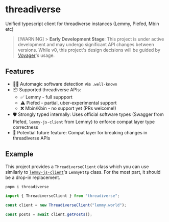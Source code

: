 # threadiverse

Unified typescript client for threadiverse instances (Lemmy, Piefed, Mbin etc)

> [!WARNING] > **Early Development Stage**: This project is under active development and may undergo significant API changes between versions. While v0, this project's design decisions will be guided by [Voyager](https://github.com/aeharding/voyager)'s usage.

## Features

- 🧙‍♂️ Automagic software detection via `.well-known`
- 📦 Supported threadiverse APIs:
  - ✅ Lemmy - full suppport
  - ⚠️ Piefed - partial, uber-experimental support
  - ❌ Mbin/Kbin - no support yet (PRs welcome!)
- 🛡️ Strongly typed internally: Uses official software types (Swagger from Piefed, `lemmy-js-client` from Lemmy) to enforce compat layer type correctness
- 💭 Potential future feature: Compat layer for breaking changes in threadiverse APIs

## Example

This project provides a `ThreadiverseClient` class which you can use similarly to [`lemmy-js-client`](https://github.com/LemmyNet/lemmy-js-client)'s `LemmyHttp` class. For the most part, it should be a drop-in replacement.

```sh
pnpm i threadiverse
```

```ts
import { ThreadiverseClient } from "threadiverse";

const client = new ThreadiverseClient("lemmy.world");

const posts = await client.getPosts();
```
